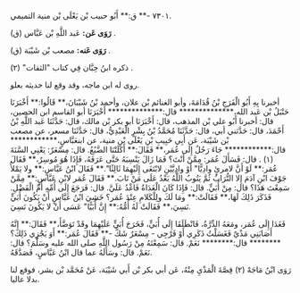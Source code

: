 ٧٣٠١ -** ق:** أَبُو حبيب بْن يَعْلَى بْن منية التميمي.

**رَوَى عَن:** عَبد اللَّهِ بْن عَبَّاس (ق) .

**رَوَى عَنه:** مصعب بْن شَيْبَة (ق) .

ذكره ابنُ حِبَّان فِي كتاب "الثقات" (٢) .

روى له ابن ماجه، وقد وقع لنا حديثه بعلو.

أخبرنا بِهِ أَبُو الْفَرَجِ بْنُ قُدَامَةَ، وأبو الغنائم بْن علان، وأحمد بْنُ شَيْبَانَ،** قَالُوا:** أَخْبَرَنَا حَنْبَلُ بْن عَبد الله،************** قال:************** أَخْبَرَنَا أبو القاسم ابن الحصين، قال: أخبرنا أَبُو علي بْن المذهب، قال: أَخْبَرَنَا أبو بكر بْن مالك، قال: حَدَّثَنَا عَبد اللَّهِ بْنُ أَحْمَدَ، قال: حَدَّثني أبي، قال: حَدَّثَنَا مُحَمَّدُ بْنُ بِشْرٍ الْعَبْدِيُّ، قال: حَدَّثَنَا مسعر، عن مصعب بْن شَيْبَة، عَن أَبِي حَبِيبِ بْنِ يَعْلَى بْنِ منية، عن ابنعَبَّاسٍ،************ قال:************ جَاءَ رَجُلٌ إِلَى عُمَر،** فَقَالَ:** أَكَلَتْنَا الضَّبُعُ. قال: مِسْعَرٌ: يَعْنِي السَّنَةَ (١) . قال: فَسَأَلَ عُمَر: مِمَّنْ أَنْتَ؟ فَمَا زَالَ يَنْسِبَهُ حَتَّى عَرَفَهُ، فَإِذَا هُوَ مُوسِرٌ،** فَقَالَ عُمَر:** لَوْ أَنَّ لامرئٍ وادِيًّا" أَوْ وادِيَّيْنِ لابْتَغَى إِلَيْهِمَا ثَالِثًا".** فَقَالَ ابْنُ عَبَّاسٍ:** ولا يَمْلأُ جَوْفَ ابْنِ آدَمَ إِلا التُّرَابُ ثُمَّ يَتُوبُ اللَّهُ بَعْدُ عَلَى مَنْ تَابَ.** فَقَالَ عُمَر لابْنِ عَبَّاسٍ:** مِمَّنْ سَمِعْتَ هَذَا؟ قال: مِنْ أُبَيٍّ. قال: فَإِذَا كَانَ الْغَدَاةُ فَاغْدُ عَلَيَّ. قال: فَرَجَعَ إِلَى أُمِّهِ أُمِّ الْفَضْلِ. فَذَكَرَ ذَلِكَ لَهَا،** فَقَالَتْ:** ومَا لَكَ ولِلْكَلامِ عِنْدَ عُمَر؟ خَشِيَ ابْنُ عَبَّاسٍ أَنْ يَكُونَ أُبَيٍّ نَسِيَ،** فَقَالَتْ لَهُ أُمُّهُ:** إِنَّ أُبَيًّا" عَسَى أَنْ لا يَكُونَ نَسِيَ.

فَغَدَا إِلَى عُمَر، ومَعَهُ الدِّرَّةُ، فَانْطَلَقَا إِلَى أُبَيٍّ، فَخَرَجَ أُبَيٍّ عَلَيْهِمَا وقَدْ تَوَضَّأَ،** فَقَالَ:** إِنَّهُ أَصَابَنِي مَذْيٌ فَغَسَلْتُ ذَكَرِي أَوْ فَرْجِي - مِسْعَرٌ شَكَّ -** فَقَالَ عُمَر:** أَوَ يَجْزِي ذَلِكَ؟******** قال:******** نَعَمْ. قال: سَمِعْتَهُ مِنْ رَسُول اللَّهِ صلى الله عليه وسَلَّمَ؟ قال: نَعَمْ. قال: وسَأَلَهُ عما قال ابْنُ عَبَّاسٍ، فَصَدَّقَهُ.

رَوَى ابْنُ مَاجَهْ (٢) قِصَّةَ الْمَذْيِ مِنْهُ، عَن أبي بكر بْن أَبي شَيْبَة، عَنْ مُحَمَّد بْن بشر، فوقع لنا بدلا عاليا.